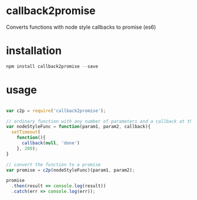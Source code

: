 # callback2promise
Converts functions with node style callbacks to promise (es6)

# installation
```javascript
npm install callback2promise --save
```
# usage
```javascript

var c2p = require('callback2promise');

// ordinary function with any number of parameters and a callback at the end
var nodeStyleFunc = function(param1, param2, callback){
  setTimeout(
    function(){ 
      callback(null, 'done') 
    }, 200);
}

// convert the function to a promise
var promise = c2p(nodeStyleFunc)(param1, param2);

promise
  .then(result => console.log(result))
  .catch(err => console.log(err));

```
